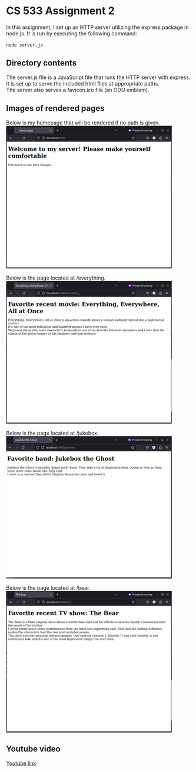 # CS 533 Assignment 2  

In this assignment, I set up an HTTP server utilizing the express package in node.js. It is run by executing the following command:
```
node server.js
```
## Directory contents
The server.js file is a JavaScript file that runs the HTTP server with express. It is set up to serve the included html files at appropriate paths.  
The server also serves a favicon.ico file (an ODU emblem).  

## Images of rendered pages
Below is my homepage that will be rendered if no path is given.  
<img src="img/homepage.png" width="450"/>

Below is the page located at /everything.  
<img src="img/everything.png" width="450"/>  

Below is the page located at /jukebox.  
<img src="img/jukebox.png" width="450"/>

Below is the page located at /bear.  
<img src="img/bear.png" width="450"/>


## Youtube video
[Youtube link](https://youtu.be/hQ9vE34eTN4)
